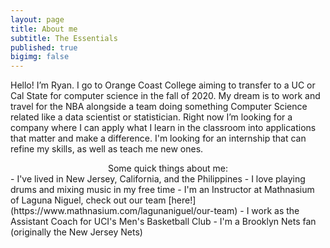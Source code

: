 ```yaml
---
layout: page
title: About me
subtitle: The Essentials
published: true
bigimg: false
---
```

Hello! I’m Ryan. I go to Orange Coast College aiming to transfer to a UC or Cal State for computer science in the fall of 2020. My dream is to work and travel for the NBA alongside a team doing something Computer Science related like a data scientist or statistician. Right now I’m looking for a company where I can apply what I learn in the classroom into applications that matter and make a difference. I'm looking for an internship that can refine my skills, as well as teach me new ones.

<div style="text-align:center">    
  <a>Some quick things about me:</a>
</div>
- I've lived in New Jersey, California, and the Philippines
- I love playing drums and mixing music in my free time
- I'm an Instructor at Mathnasium of Laguna Niguel, check out our team [here!](https://www.mathnasium.com/lagunaniguel/our-team)
- I work as the Assistant Coach for UCI's Men's Basketball Club
- I'm a Brooklyn Nets fan (originally the New Jersey Nets)


<div class='embedsocial-instagram' data-ref="7bd09daf4fb03064c3d827027f8d23115e663b9e"></div><script>(function(d, s, id){var js; if (d.getElementById(id)) {return;} js = d.createElement(s); js.id = id; js.src = "https://embedsocial.com/embedscript/in.js"; d.getElementsByTagName("head")[0].appendChild(js);}(document, "script", "EmbedSocialInstagramScript"));</script>
